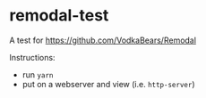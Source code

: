 # remodal-test
A test for https://github.com/VodkaBears/Remodal

Instructions:

* run `yarn`
* put on a webserver and view (i.e. `http-server`)